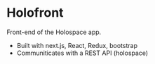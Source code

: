# Holofront
Front-end of the Holospace app.

- Built with next.js, React, Redux, bootstrap
- Communiticates with a REST API (holospace)
